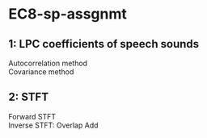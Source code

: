 # EC8-sp-assgnmt

## 1: LPC coefficients of speech sounds
Autocorrelation method </br>
Covariance method

## 2: STFT
Forward STFT </br>
Inverse STFT: Overlap Add
